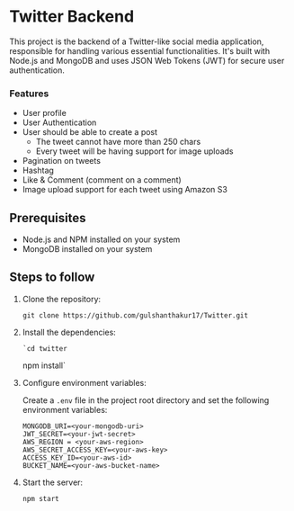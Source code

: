 # Twitter Backend

This project is the backend of a Twitter-like social media application, responsible for handling various essential functionalities. It's built with Node.js and MongoDB and uses JSON Web Tokens (JWT) for secure user authentication.

### Features

- User profile
- User Authentication
- User should be able to create a post
    - The tweet cannot have more than 250 chars
    - Every tweet will be having support for image uploads
- Pagination on tweets
- Hashtag
- Like & Comment (comment on a comment)
- Image upload support for each tweet using Amazon S3

## Prerequisites

- Node.js and NPM installed on your system
- MongoDB installed on your system 

## Steps to follow

1.  Clone the repository:

    `git clone https://github.com/gulshanthakur17/Twitter.git`


2.  Install the dependencies:

        `cd twitter

    npm install`

3.  Configure environment variables:

    Create a `.env` file in the project root directory and set the following environment variables:

    ```PORT=4000
    MONGODB_URI=<your-mongodb-uri>
    JWT_SECRET=<your-jwt-secret>
    AWS_REGION = <your-aws-region>
    AWS_SECRET_ACCESS_KEY=<your-aws-key>
    ACCESS_KEY_ID=<your-aws-id>
    BUCKET_NAME=<your-aws-bucket-name>

    ```

4.  Start the server:

    `npm start`
